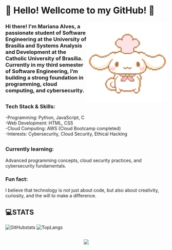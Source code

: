 # 🤍 Hello! Wellcome to my GitHub! 🤍
<img src = "giphy cina.gif" width = "250px" align = "right" >


### Hi there! I'm Mariana Alves, a passionate student of Software Engineering at the University of Brasília and Systems Analysis and Development at the Catholic University of Brasília. Currently in my third semester of Software Engineering, I’m building a strong foundation in programming, cloud computing, and cybersecurity.
##
### Tech Stack & Skills:
-Programming: Python, JavaScript, C \
-Web Development: HTML, CSS \
-Cloud Computing: AWS (Cloud Bootcamp completed) \
-Interests: Cybersecurity, Cloud Security, Ethical Hacking

##
### Currently learning: 
Advanced programming concepts, cloud security practices, and cybersecurity fundamentals.

### Fun fact: 
I believe that technology is not just about code, but also about creativity, curiosity, and the will to make a difference.

## 💻STATS

![GitHubstats](https://github-readme-stats.vercel.app/api?username=Puffl1y&show_icons=true&theme=light-blue)
![TopLangs](https://github-readme-stats.vercel.app/api/top-langs/?username=Puffl1y&theme=light-blue)

##

<div align= "center">
  <a href="mailto:puffliy.m@gmail.com"><img src="https://img.shields.io/badge/Gmail-D14836?style=for-the-badge&logo=gmail&logoColor=white" ></a>


</div>
